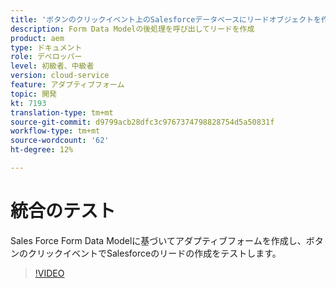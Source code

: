 ```yaml
---
title: 'ボタンのクリックイベント上のSalesforceデータベースにリードオブジェクトを作成する '
description: Form Data Modelの後処理を呼び出してリードを作成
product: aem
type: ドキュメント
role: デベロッパー
level: 初級者、中級者
version: cloud-service
feature: アダプティブフォーム
topic: 開発
kt: 7193
translation-type: tm+mt
source-git-commit: d9799acb28dfc3c9767374798828754d5a50831f
workflow-type: tm+mt
source-wordcount: '62'
ht-degree: 12%

---
```



# 統合のテスト

Sales Force Form Data Modelに基づいてアダプティブフォームを作成し、ボタンのクリックイベントでSalesforceのリードの作成をテストします。

>[!VIDEO](https://video.tv.adobe.com/v/331892?quality=12&learn=on)


